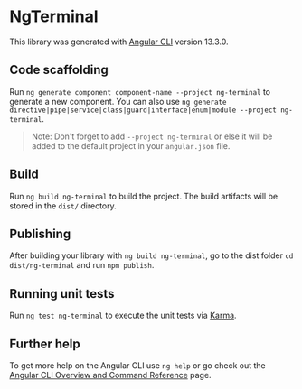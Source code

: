 # NgTerminal

This library was generated with [Angular CLI](https://github.com/angular/angular-cli) version 13.3.0.

## Code scaffolding

Run `ng generate component component-name --project ng-terminal` to generate a new component. You can also use `ng generate directive|pipe|service|class|guard|interface|enum|module --project ng-terminal`.
> Note: Don't forget to add `--project ng-terminal` or else it will be added to the default project in your `angular.json` file. 

## Build

Run `ng build ng-terminal` to build the project. The build artifacts will be stored in the `dist/` directory.

## Publishing

After building your library with `ng build ng-terminal`, go to the dist folder `cd dist/ng-terminal` and run `npm publish`.

## Running unit tests

Run `ng test ng-terminal` to execute the unit tests via [Karma](https://karma-runner.github.io).

## Further help

To get more help on the Angular CLI use `ng help` or go check out the [Angular CLI Overview and Command Reference](https://angular.io/cli) page.
